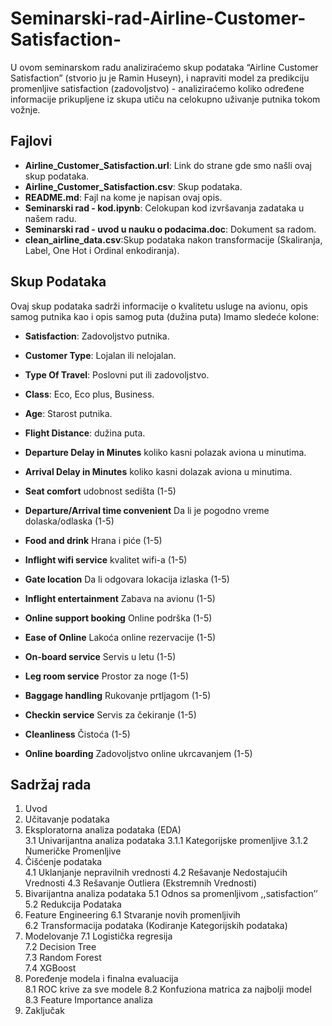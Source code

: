 # Seminarski-rad-Airline-Customer-Satisfaction-
U ovom seminarskom radu analiziraćemo skup podataka “Airline Customer Satisfaction” (stvorio ju je Ramin Huseyn), i napraviti model za predikciju promenljive satisfaction (zadovoljstvo) - analiziraćemo koliko određene informacije prikupljene iz skupa utiču na celokupno uživanje putnika tokom vožnje.

## Fajlovi

- **Airline_Customer_Satisfaction.url**: Link do strane gde smo našli ovaj skup podataka.  
- **Airline_Customer_Satisfaction.csv**: Skup podataka.  
- **README.md**: Fajl na kome je napisan ovaj opis.  
- **Seminarski rad - kod.ipynb**: Celokupan kod izvršavanja zadataka u našem radu.
- **Seminarski rad - uvod u nauku o podacima.doc**: Dokument sa radom.
- **clean_airline_data.csv**:Skup podataka nakon transformacije (Skaliranja, Label, One Hot i Ordinal enkodiranja).


## Skup Podataka
Ovaj skup podataka sadrži informacije o kvalitetu usluge na avionu, opis samog putnika kao i opis samog puta (dužina puta)
Imamo sledeće kolone:

- **Satisfaction**: Zadovoljstvo putnika.  
- **Customer Type**: Lojalan ili nelojalan.  
- **Type Of Travel**: Poslovni put ili zadovoljstvo.  
- **Class**: Eco, Eco plus, Business.
  
- **Age**: Starost putnika.  
- **Flight Distance**: dužina puta.
- **Departure Delay in Minutes** koliko kasni polazak aviona u minutima.
- **Arrival  Delay in Minutes** koliko kasni dolazak aviona u minutima.
  
- **Seat comfort** udobnost sedišta (1-5) 
- **Departure/Arrival time convenient** Da li je pogodno vreme dolaska/odlaska (1-5)
- **Food and drink** Hrana i piće (1-5)
- **Inflight wifi service** kvalitet wifi-a (1-5)
- **Gate location** Da li odgovara lokacija izlaska (1-5)
- **Inflight entertainment** Zabava na avionu (1-5)
- **Online support booking** Online podrška (1-5)
- **Ease of Online** Lakoća online rezervacije (1-5)
- **On-board service** Servis u letu (1-5)
- **Leg room service** Prostor za noge (1-5)
- **Baggage handling** Rukovanje prtljagom (1-5)
- **Checkin service** Servis za čekiranje (1-5)
- **Cleanliness** Čistoća (1-5)
- **Online boarding** Zadovoljstvo online ukrcavanjem  (1-5)

## Sadržaj rada
1.	Uvod
2.	Učitavanje podataka
3.	Eksploratorna analiza podataka (EDA)	
  3.1	Univarijantna analiza podataka
    3.1.1	Kategorijske promenljive
    3.1.2	Numeričke Promenljive
4.	Čišćenje podataka	
  4.1	Uklanjanje nepravilnih vrednosti
  4.2	Rešavanje Nedostajućih Vrednosti
  4.3	Rešavanje Outliera (Ekstremnih Vrednosti)
5.	Bivarijantna analiza podataka
  5.1	Odnos sa promenljivom ,,satisfaction’’	
  5.2	Redukcija Podataka	
6.	Feature Engineering	
  6.1	Stvaranje novih promenljivih	
  6.2	Transformacija podataka (Kodiranje Kategorijskih podataka)	
7.	Modelovanje	
  7.1	Logistička regresija	
  7.2	Decision Tree	
  7.3	Random Forest	
  7.4	XGBoost	
8.	Poređenje modela i finalna evaluacija	
  8.1	ROC krive za sve modele	
  8.2	Konfuziona matrica za najbolji model	
  8.3	Feature Importance analiza	
9.	Zaključak	


